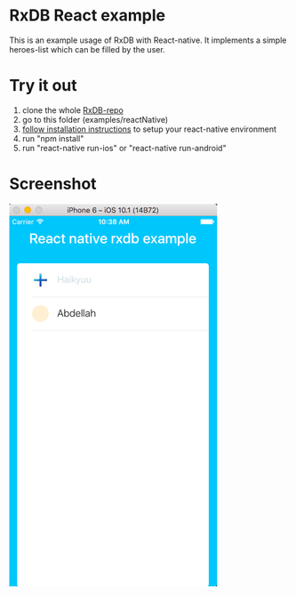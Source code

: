 # RxDB React example
This is an example usage of RxDB with React-native. It implements a simple heroes-list which can be filled by the user.

# Try it out
1. clone the whole [RxDB-repo](https://github.com/pubkey/rxdb)
2. go to this folder (examples/reactNative)
3. [follow installation instructions](https://facebook.github.io/react-native/docs/getting-started.html#content) to setup your react-native environment
4. run "npm install"
5. run "react-native run-ios" or "react-native run-android"

# Screenshot

![Screenshot](docfiles/screenshot.png?raw=true)
